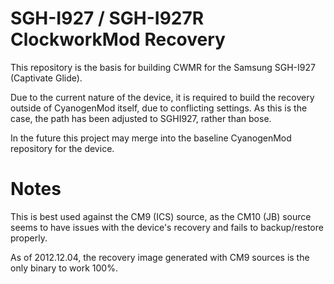 SGH-I927 / SGH-I927R ClockworkMod Recovery
==========================================

This repository is the basis for building CWMR for the Samsung SGH-I927 (Captivate Glide).

Due to the current nature of the device, it is required to build the recovery outside of CyanogenMod itself, due to conflicting settings.  As this is the case, the path has been adjusted to SGHI927, rather than bose.

In the future this project may merge into the baseline CyanogenMod repository for the device.

Notes
=====

This is best used against the CM9 (ICS) source, as the CM10 (JB) source seems to have issues with the device's recovery and fails to backup/restore properly.

As of 2012.12.04, the recovery image generated with CM9 sources is the only binary to work 100%.
